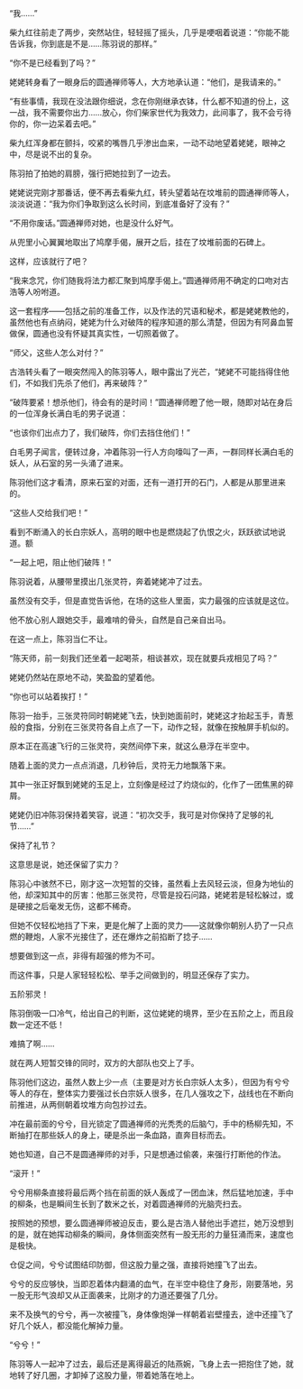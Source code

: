 “我……”

柴九红往前走了两步，突然站住，轻轻摇了摇头，几乎是哽咽着说道：“你能不能告诉我，你到底是不是……陈羽说的那样。”

“你不是已经看到了吗？”

姥姥转身看了一眼身后的圆通禅师等人，大方地承认道：“他们，是我请来的。”

“有些事情，我现在没法跟你细说，念在你刚继承衣钵，什么都不知道的份上，这一战，我不需要你出力……放心，你们柴家世代为我效力，此间事了，我不会亏待你的，你一边呆着去吧。”

柴九红浑身都在颤抖，咬紧的嘴唇几乎渗出血来，一动不动地望着姥姥，眼神之中，尽是说不出的复杂。

陈羽拍了拍她的肩膀，强行把她拉到了一边去。

姥姥说完刚才那番话，便不再去看柴九红，转头望着站在坟堆前的圆通禅师等人，淡淡说道：“我为你们争取到这么长时间，到底准备好了没有？”

“不用你废话。”圆通禅师对她，也是没什么好气。

从兜里小心翼翼地取出了鸠摩手偈，展开之后，挂在了坟堆前面的石碑上。

这样，应该就行了吧？

“我来念咒，你们随我将法力都汇聚到鸠摩手偈上。”圆通禅师用不确定的口吻对古浩等人吩咐道。

这一套程序——包括之前的准备工作，以及作法的咒语和秘术，都是姥姥教他的，虽然他也有点纳闷，姥姥为什么对破阵的程序知道的那么清楚，但因为有阿鼻血誓做保，圆通也没有怀疑其真实性，一切照着做了。

“师父，这些人怎么对付？”

古浩转头看了一眼突然闯入的陈羽等人，眼中露出了光芒，“姥姥不可能挡得住他们，不如我们先杀了他们，再来破阵？”

“破阵要紧！想杀他们，待会有的是时间！”圆通禅师瞪了他一眼，随即对站在身后的一位浑身长满白毛的男子说道：

“也该你们出点力了，我们破阵，你们去挡住他们！”

白毛男子闻言，便转过身，冲着陈羽一行人方向嚎叫了一声，一群同样长满白毛的妖人，从石室的另一头涌了进来。

陈羽他们这才看清，原来石室的对面，还有一道打开的石门，人都是从那里进来的。

“这些人交给我们吧！”

看到不断涌入的长白宗妖人，高明的眼中也是燃烧起了仇恨之火，跃跃欲试地说道。额

“一起上吧，阻止他们破阵！”

陈羽说着，从腰带里摸出几张灵符，奔着姥姥冲了过去。

虽然没有交手，但是直觉告诉他，在场的这些人里面，实力最强的应该就是这位。

他不放心别人跟她交手，最难啃的骨头，自然是自己亲自出马。

在这一点上，陈羽当仁不让。

“陈天师，前一刻我们还坐着一起喝茶，相谈甚欢，现在就要兵戎相见了吗？”

姥姥仍然站在原地不动，笑盈盈的望着他。

“你也可以站着挨打！”

陈羽一抬手，三张灵符同时朝姥姥飞去，快到她面前时，姥姥这才抬起玉手，青葱般的食指，分别在三张灵符各自上点了一下，动作之轻，就像在按触屏手机似的。

原本正在高速飞行的三张灵符，突然间停下来，就这么悬浮在半空中。

随着上面的灵力一点点消退，几秒钟后，灵符无力地飘落下来。

其中一张正好飘到姥姥的玉足上，立刻像是经过了灼烧似的，化作了一团焦黑的碎屑。

姥姥仍旧冲陈羽保持着笑容，说道：“初次交手，我可是对你保持了足够的礼节……”

保持了礼节？

这意思是说，她还保留了实力？

陈羽心中骇然不已，刚才这一次短暂的交锋，虽然看上去风轻云淡，但身为地仙的他，却深知其中的厉害：他那三张灵符，尽管是投石问路，姥姥若是轻松躲过，或是硬接之后毫发无伤，这都不稀奇。

但她不仅轻松地挡了下来，更是化解了上面的灵力——这就像你朝别人扔了一只点燃的鞭炮，人家不光接住了，还在爆炸之前掐断了捻子……

想要做到这一点，非得有超强的修为不可。

而这件事，只是人家轻轻松松、举手之间做到的，明显还保存了实力。

五阶邪灵！

陈羽倒吸一口冷气，给出自己的判断，这位姥姥的境界，至少在五阶之上，而且段数一定还不低！

难搞了啊……

就在两人短暂交锋的同时，双方的大部队也交上了手。

陈羽他们这边，虽然人数上少一点（主要是对方长白宗妖人太多），但因为有兮兮等人的存在，整体实力要强过长白宗妖人很多，在几人强攻之下，战线也在不断向前推进，从两侧朝着坟堆方向包抄过去。

冲在最前面的兮兮，目光锁定了圆通禅师的光秃秃的后脑勺，手中的杨柳先知，不断抽打在那些妖人的身上，硬是杀出一条血路，直奔目标而去。

她也知道，自己不是圆通禅师的对手，只是想通过偷袭，来强行打断他的作法。

“滚开！”

兮兮用柳条直接将最后两个挡在前面的妖人轰成了一团血沫，然后猛地加速，手中的柳条，也是瞬间生长到了数米之长，对着圆通禅师的光脑壳扫去。

按照她的预想，要么圆通禅师被迫反击，要么是古浩人替他出手遮拦，她万没想到的是，就在她挥动柳条的瞬间，身体侧面突然有一股无形的力量狂涌而来，速度也是极快。

仓促之间，兮兮试图结印防御，但这股力量之强，直接将她撞飞了出去。

兮兮的反应够快，当即忍着体内翻涌的血气，在半空中稳住了身形，刚要落地，另一股无形气浪却又从正面袭来，比刚才的力道还要强了几分。

来不及换气的兮兮，再一次被撞飞，身体像炮弹一样朝着岩壁撞去，途中还撞飞了好几个妖人，都没能化解掉力量。

“兮兮！”

陈羽等人一起冲了过去，最后还是离得最近的陆燕婉，飞身上去一把抱住了她，就地转了好几圈，才卸掉了这股力量，带着她落在地上。
